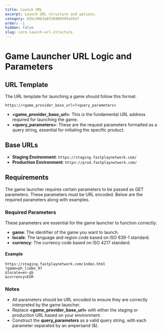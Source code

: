 ```yaml
---
title: Launch URL
excerpt: Launch URL structure and options.
category: 65bc99b3a8f20d00395a35e7
order: -1
hidden: false
slug: core-launch-url-structure
---
```


# Game Launcher URL Logic and Parameters

## URL Template

The URL template for launching a game should follow this format:

```
https://<game_provider_base_url>?<query_parameters>
```

- **\<game_provider_base_url>**: This is the fundamental URL address required for launching the game.
- **\<query_parameters>**: These are the request parameters formatted as a query string, essential for initiating the specific product.

## Base URLs

- **Staging Environment**: `https://staging.fastplaynetwork.com/`
- **Production Environment**: `https://prod.fastplaynetwork.com/`

## Requirements

The game launcher requires certain parameters to be passed as GET parameters. These parameters must be URL encoded. Below are the required parameters along with examples.

### Required Parameters

These parameters are essential for the game launcher to function correctly:

- **game**: The identifier of the game you want to launch.
- **locale**: The language and region code based on ISO 639-1 standard.
- **currency**: The currency code based on ISO 4217 standard.

#### Example

```
https://staging.fastplaynetwork.com/index.html
?game=ph_limbo_97
&locale=en-gb
&currency=EUR
```

### Notes

- All parameters should be URL encoded to ensure they are correctly interpreted by the game launcher.
- Replace **\<game_provider_base_url>** with either the staging or production URL based on your environment.
- Construct the **query_parameters** as a valid query string, with each parameter separated by an ampersand (&).


